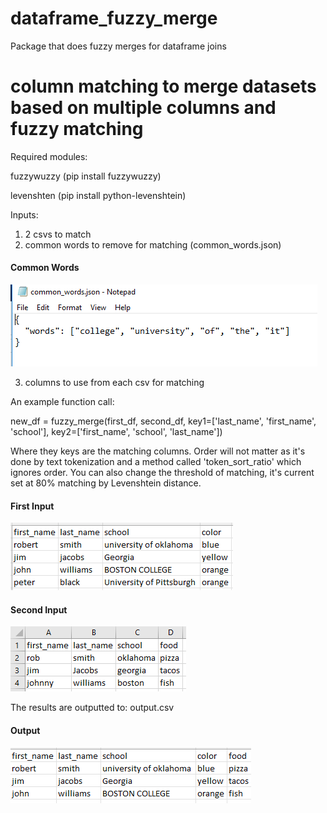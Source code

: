 # dataframe_fuzzy_merge
Package that does fuzzy merges for dataframe joins

# column matching to merge datasets based on multiple columns and fuzzy matching


Required modules:

fuzzywuzzy (pip install fuzzywuzzy)

levenshten (pip install python-levenshtein)

Inputs:
1. 2 csvs to match
2. common words to remove for matching (common_words.json)

#### Common Words
![Common Words](diagrams/common_words.png)

3. columns to use from each csv for matching

An example function call:

new_df = fuzzy_merge(first_df, second_df, key1=['last_name', 'first_name', 'school'],
                     key2=['first_name', 'school', 'last_name'])

Where they keys are the matching columns. Order will not matter as it's done by text tokenization and a method called 'token_sort_ratio' which ignores order. You can also change the threshold of matching, it's current set at 80% matching by Levenshtein distance.

#### First Input
![First Input](diagrams/data_1.png)

#### Second Input
![Second Input](diagrams/data_2.png)

The results are outputted to: output.csv

#### Output
![Output](diagrams/output.png)
